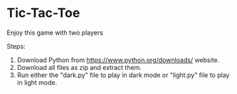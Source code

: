 # Tic-Tac-Toe

Enjoy this game with two players

Steps: 
1. Download Python from https://www.python.org/downloads/ website.
2. Download all files as zip and extract them.
3. Run either the "dark.py" file to play in dark mode or "light.py" file to play in light mode.
